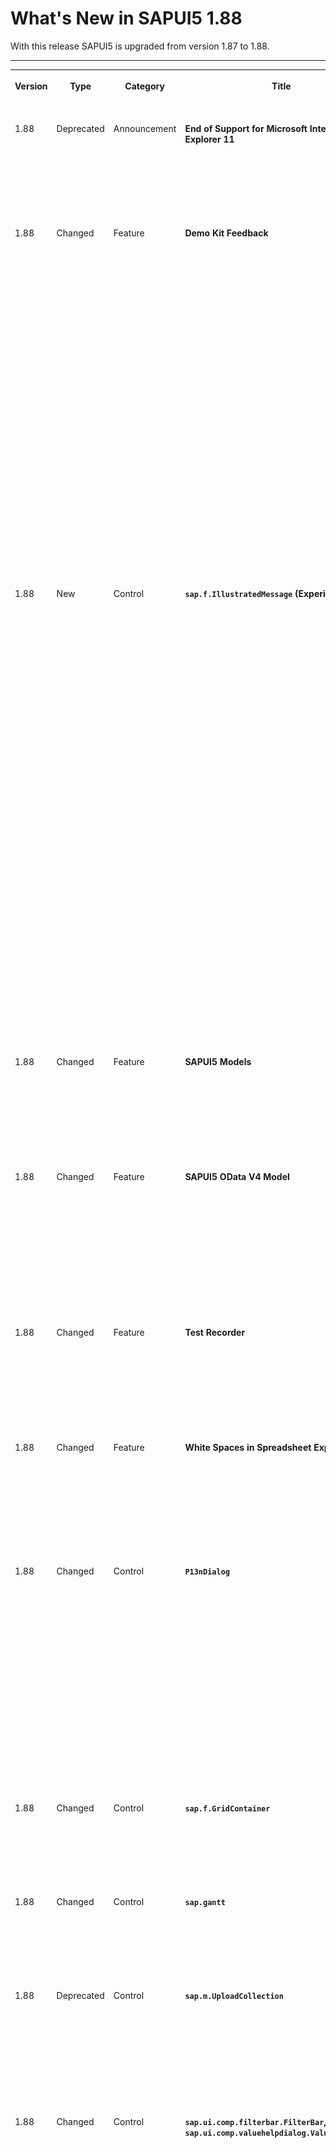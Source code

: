 <!-- loioe15a206e5463440eb1f49e8107c6f79c -->

# What's New in SAPUI5 1.88

With this release SAPUI5 is upgraded from version 1.87 to 1.88.



****


<table>
<tr>
<th valign="top">

Version

</th>
<th valign="top">

Type

</th>
<th valign="top">

Category

</th>
<th valign="top">

Title

</th>
<th valign="top">

Description

</th>
<th valign="top">

Action

</th>
<th valign="top">

Available as of

</th>
</tr>
<tr>
<td valign="top">

1.88 

</td>
<td valign="top">

Deprecated 

</td>
<td valign="top">

Announcement 

</td>
<td valign="top">

**End of Support for Microsoft Internet Explorer 11** 

</td>
<td valign="top">

**End of Support for Microsoft Internet Explorer 11**

Starting with version 1.88, SAPUI5 no longer supports Microsoft Internet Explorer 11. For more information, see [SAPUI5 Support Status for Microsoft Internet Explorer 11](../02_Read-Me-First/browser-and-platform-support-74b59ef.md#loio74b59efa0eef48988d3b716bd0ecc933__MS_IE).

<sub>Deprecated•Announcement•Info Only•1.88</sub>

</td>
<td valign="top">

Info Only

</td>
<td valign="top">

2021-03-25

</td>
</tr>
<tr>
<td valign="top">

1.88 

</td>
<td valign="top">

Changed 

</td>
<td valign="top">

Feature 

</td>
<td valign="top">

**Demo Kit Feedback** 

</td>
<td valign="top">

**Demo Kit Feedback**

Thank you all for using the Demo Kit feedback function! We have received many comments and suggestions about the different Demo Kit functionalities and we are considering all of them. Please continue providing your valuable feedback, and we will continue to implement it.

We have improved the following Demo Kit areas:

-   You can now choose to view the whole Demo Kit app in dark or light mode. We have added an *Appearance* setting in the *More Information* menu. If you choose Auto, the mode is based on your OS settings.

-   We have improved the readability of the *Known direct subclasses* popover in the *API Reference*. The subclasses are displayed in a list with only one item per row. It is now easier to browse through the numerous subclasses of base controls, such as `sap.ui.core.Control`.Check it out in the [API Reference](https://ui5.sap.com/#/api/sap.ui.core.Control).

-   You can now use the new [Ctrl\] + [Shift\] + [F\]  shortcut combination to directly enable the global search functionality and start typing without the need to select the search field.

-   We have improved the appearance of long API names, such as methods and aggregations, in the *API Reference* so that they are no longer truncated.


<sub>Changed•Feature•Info Only•1.88</sub>

</td>
<td valign="top">

Info Only 

</td>
<td valign="top">

2021-03-25

</td>
</tr>
<tr>
<td valign="top">

1.88 

</td>
<td valign="top">

New 

</td>
<td valign="top">

Control 

</td>
<td valign="top">

**`sap.f.IllustratedMessage` \(Experimental\)** 

</td>
<td valign="top">

**`sap.f.IllustratedMessage` \(Experimental\)**

Empty states are moments in the user experience where there’s no data to display. Success states are occasions to celebrate and reward a user’s special accomplishment or the completion of an important task. The new `IllustratedMessage` control is the recommended combination of a solution-oriented message, an engaging illustration, and conversational tone to better communicate empty or success states.

![](images/Illustrated_Message_WN_46b68bf.png)

For more information, see the [API Reference](https://ui5.sap.com/#/api/sap.f.IllustratedMessage) and the [Samples](https://ui5.sap.com/#/entity/sap.f.IllustratedMessage).

<sub>New•Control•Info Only•1.88</sub>

</td>
<td valign="top">

Info Only 

</td>
<td valign="top">

2021-03-25

</td>
</tr>
<tr>
<td valign="top">

1.88 

</td>
<td valign="top">

Changed 

</td>
<td valign="top">

Feature 

</td>
<td valign="top">

**SAPUI5 Models** 

</td>
<td valign="top">

**SAPUI5 Models**

The new version of SAPUI5 introduces a new `sap.ui.model.Binding#getResolvedPath` method, which provides the resolved path for a binding's path and context. The method can be used with all bindings. For more information, see the [API Reference](https://ui5.sap.com/#/api/sap.ui.model.Binding/methods/getResolvedPath).

<sub>Changed•Feature•Info Only•1.88</sub>

</td>
<td valign="top">

Info Only 

</td>
<td valign="top">

2021-03-25

</td>
</tr>
<tr>
<td valign="top">

1.88 

</td>
<td valign="top">

Changed 

</td>
<td valign="top">

Feature 

</td>
<td valign="top">

**SAPUI5 OData V4 Model** 

</td>
<td valign="top">

**SAPUI5 OData V4 Model**

If you use a list binding for an OData V4 model and have specified a list of groupable properties in the `groupLevels` array of the `$$aggregation` list binding parameter, you can now use the `sap.ui.model.odata.v4.ODataListBinding#getDownloadUrl` method to obtain the URL for the leaf level data.

For more information, see [OData V4 Model](../04_Essentials/odata-v4-model-5de13cf.md), the [API Reference](https://ui5.sap.com/#/api/sap.ui.model.odata.v4), and the [Samples](https://ui5.sap.com/#/entity/sap.ui.model.odata.v4.ODataModel).

<sub>Changed•Feature•Info Only•1.88</sub>

</td>
<td valign="top">

Info Only 

</td>
<td valign="top">

2021-03-25

</td>
</tr>
<tr>
<td valign="top">

1.88 

</td>
<td valign="top">

Changed 

</td>
<td valign="top">

Feature 

</td>
<td valign="top">

**Test Recorder** 

</td>
<td valign="top">

**Test Recorder**

We've introduced the option to generate code snippets with assertions. Assertions verify that the selected property will have exactly the same value during the test as it does at the moment of recording. For more information, see [Test Recorder](../04_Essentials/test-recorder-2535ef9.md).

<sub>Changed•Feature•Info Only•1.88</sub>

</td>
<td valign="top">

Info Only 

</td>
<td valign="top">

2021-03-25

</td>
</tr>
<tr>
<td valign="top">

1.88 

</td>
<td valign="top">

Changed 

</td>
<td valign="top">

Feature 

</td>
<td valign="top">

**White Spaces in Spreadsheet Export** 

</td>
<td valign="top">

**White Spaces in Spreadsheet Export**

Leading and trailing white spaces are now also taken into account during the spreadsheet export and are shown in the generated spreadsheet.

For more information, see [Spreadsheet Export](../04_Essentials/spreadsheet-export-2691788.md), the [API Reference](https://ui5.sap.com/#/api/sap.ui.export.Spreadsheet/overview), and the [Samples](https://ui5.sap.com/#/entity/sap.ui.export.Spreadsheet).

<sub>Changed•Feature•Info Only•1.88</sub>

</td>
<td valign="top">

Info Only 

</td>
<td valign="top">

2021-03-25

</td>
</tr>
<tr>
<td valign="top">

1.88 

</td>
<td valign="top">

Changed 

</td>
<td valign="top">

Control 

</td>
<td valign="top">

**`P13nDialog`** 

</td>
<td valign="top">

**`P13nDialog`**

We've visually modified the filter tab of the table personalization dialog, or `P13nDialog`, to align it with the latest changes in the `ValueHelpDialog` *Define Conditions* tab. In the new design, the *Include* and *Exclude* operations are displayed in the same dropdown as group headers. The type of dropdown has been changed from `sap.m.Select` to `sap.m.ComboBox` since `sap.m.Select` doesn't have group headers. For more information, see the [Sample](https://ui5.sap.com/#/entity/sap.ui.comp.smartfilterbar.SmartFilterBar/sample/sap.ui.comp.sample.smartfilterbar.example1).

> ### Note:  
> If you have tests that depend on the presence of the exclude operations dropdown or the `sap.m.Select` control, you must adapt them accordingly.

<sub>Changed•Control•Info Only•1.88</sub>

</td>
<td valign="top">

Info Only 

</td>
<td valign="top">

2021-03-25

</td>
</tr>
<tr>
<td valign="top">

1.88 

</td>
<td valign="top">

Changed 

</td>
<td valign="top">

Control 

</td>
<td valign="top">

**`sap.f.GridContainer`** 

</td>
<td valign="top">

**`sap.f.GridContainer`**

We have added a new `columnsChange` event, fired when the count of grid columns changes. For more information, see the [API Reference](https://ui5.sap.com/#/api/sap.f.GridContainer) and the [Sample](https://ui5.sap.com/#/entity/sap.f.GridContainer/sample/sap.f.sample.GridContainer).

<sub>Changed•Control•Info Only•1.88</sub>

</td>
<td valign="top">

Info Only 

</td>
<td valign="top">

2021-03-25

</td>
</tr>
<tr>
<td valign="top">

1.88 

</td>
<td valign="top">

Changed 

</td>
<td valign="top">

Control 

</td>
<td valign="top">

**`sap.gantt`** 

</td>
<td valign="top">

**`sap.gantt`**

We have improved the usability of the Gantt chart with the large interval/label always visible on the time axis. For more information, see the [API Reference](https://ui5.sap.com/#/api/sap.gantt.misc.AxisTime) and the [Sample](https://ui5.sap.com/#/entity/sap.gantt.simple.GanttChartWithTable).

<sub>Changed•Control•Info Only•1.88</sub>

</td>
<td valign="top">

Info Only 

</td>
<td valign="top">

2021-03-25

</td>
</tr>
<tr>
<td valign="top">

1.88 

</td>
<td valign="top">

Deprecated 

</td>
<td valign="top">

Control 

</td>
<td valign="top">

**`sap.m.UploadCollection`** 

</td>
<td valign="top">

**`sap.m.UploadCollection`**

As of version 1.88, the `UploadCollection` control is deprecated. You can use the `UploadSet` \(`sap.m.upload.UploadSet`\) control that has better handling of headers and requests, unified behavior of instant and deferred uploads, as well as improved progress indication. For more information, see the [API Reference](https://ui5.sap.com/#/api/sap.m.upload.UploadSet).

<sub>Deprecated•Control•Info Only•1.88</sub>

</td>
<td valign="top">

Info Only 

</td>
<td valign="top">

2021-03-25

</td>
</tr>
<tr>
<td valign="top">

1.88 

</td>
<td valign="top">

Changed 

</td>
<td valign="top">

Control 

</td>
<td valign="top">

**`sap.ui.comp.filterbar.FilterBar`, `sap.ui.comp.valuehelpdialog.ValueHelpDialog`** 

</td>
<td valign="top">

**`sap.ui.comp.filterbar.FilterBar`, `sap.ui.comp.valuehelpdialog.ValueHelpDialog`**

We have introduced several small visual changes:

-   To comply with the design guidelines, the *Go* button of the `FilterBar` now comes before *Show Filter Bar*/*Hide Filter Bar* in the header toolbar.

-   In the `ValueHelpDialog` with a filter bar, if there are more than 8 filters, clicking on the *Show Filters* button now displays only 7 filters and a *Show All Filters* button. To see all filters, you need to click *Show All Filters*. There is no option to hide all filters. If you close and reopen the `ValueHelpDialog`, you will again see 7 filters.

-   On a mobile device, when `ValueHelpDialog` has only the *Define Conditions* tab or only the *Search and Select* tab, the tab now opens directly. We have removed the intermediate step where you had to click on a list that opened the *Define Conditions* and *Search and Select* dialogs.

For more information, see the [Samples](https://ui5.sap.com/#/entity/sap.ui.comp.valuehelpdialog.ValueHelpDialog).

> ### Note:  
> If you have OPA tests that depend on the previous states of these controls, you must adapt the tests accordingly.

<sub>Changed•Control•Info Only•1.88</sub>

</td>
<td valign="top">

Info Only 

</td>
<td valign="top">

2021-03-25

</td>
</tr>
<tr>
<td valign="top">

1.88 

</td>
<td valign="top">

Changed 

</td>
<td valign="top">

Control 

</td>
<td valign="top">

**`sap.ui.comp.smartfield.SmartField`, `sap.ui.comp.smartfilterbar.SmartFilterBar`** 

</td>
<td valign="top">

**`sap.ui.comp.smartfield.SmartField`, `sap.ui.comp.smartfilterbar.SmartFilterBar`**

We've introduced the highlighting of search suggestions of the `SmartField` and `SmartFilterBar` based on the `TypeAhead` functionality. This feature makes it easier to find the desired value in the suggestions. For more information, see the [SmartField Sample](https://ui5.sap.com/#/entity/sap.ui.comp.smartfield.SmartField/sample/sap.ui.comp.sample.smartfield.TextInEditModeSource) and the [SmartFilterBar Sample](https://ui5.sap.com/#/entity/sap.ui.comp.smartfilterbar.SmartFilterBar/sample/sap.ui.comp.sample.smartfilterbar.example1).

<sub>Changed•Control•Info Only•1.88</sub>

</td>
<td valign="top">

Info Only 

</td>
<td valign="top">

2021-03-25

</td>
</tr>
<tr>
<td valign="top">

1.88 

</td>
<td valign="top">

Changed 

</td>
<td valign="top">

Control 

</td>
<td valign="top">

**`sap.ui.comp.smartfield.SmartField`** 

</td>
<td valign="top">

**`sap.ui.comp.smartfield.SmartField`**

We've introduced a new property, `fixedValueListValidationEnabled`, to turn off the handling of incorrect values in the `ComboBox` feature. The default value of the property is `false`. If it’s set to `true`, a standard validation for `sap.m.ComboBox` is performed. For more information, see the [API Reference](https://ui5.sap.com/#/api/sap.ui.comp.smartfield.SmartField).

<sub>Changed•Control•Info Only•1.88</sub>

</td>
<td valign="top">

Info Only 

</td>
<td valign="top">

2021-03-25

</td>
</tr>
<tr>
<td valign="top">

1.88 

</td>
<td valign="top">

Changed 

</td>
<td valign="top">

Control 

</td>
<td valign="top">

**`sap.ui.comp.smartform.SmartForm`** 

</td>
<td valign="top">

**`sap.ui.comp.smartform.SmartForm`**

We've introduced a new control called `SemanticGroupElement` to handle the logic of semantically connected fields in the `SmartForm`. In `edit` mode, semantically connected fields are rendered as input fields with delimiters in between. In `display` mode, they behave as a single text. Note that this functionality is restricted only to string fields. It's not applicable to URLs, or the `ObjectStatus` or `ObjectIdentifier` controls.

The maximum number of fields that can be separated by a delimiter is three. The default delimiter is "/". In the `SmartForm`, you can use both `SemanticGroupElement` and `GroupElement` in one and the same Group or separated in different Groups.

For more information, see the [API Reference](https://ui5.sap.com/#/api/sap.ui.comp.smartform.SemanticGroupElement).

<sub>Changed•Control•Info Only•1.88</sub>

</td>
<td valign="top">

Info Only 

</td>
<td valign="top">

2021-03-25

</td>
</tr>
<tr>
<td valign="top">

1.88 

</td>
<td valign="top">

Changed 

</td>
<td valign="top">

Control 

</td>
<td valign="top">

**`sap.ui.comp.smarttable.SmartTable`** 

</td>
<td valign="top">

**`sap.ui.comp.smarttable.SmartTable`**

We have improved the usability and accessibility of column resizing for the responsive table. For example, we have added resize handles and keyboard shortcuts in the table. For more information, see the [API Reference](https://ui5.sap.com/#/api/sap.ui.comp.smarttable.SmartTable%23methods/getEnableAutoColumnWidth) and the [Sample](https://ui5.sap.com/#/entity/sap.ui.comp.smarttable.SmartTable/sample/sap.ui.comp.sample.smarttable.mtable).

![](images/WN188_Resizing_c879acc.png)

<sub>Changed•Control•Info Only•1.88</sub>

</td>
<td valign="top">

Info Only 

</td>
<td valign="top">

2021-03-25

</td>
</tr>
<tr>
<td valign="top">

1.88 

</td>
<td valign="top">

Changed 

</td>
<td valign="top">

Control 

</td>
<td valign="top">

**`sap.ui.integration.widgets.Card`** 

</td>
<td valign="top">

**`sap.ui.integration.widgets.Card`**

-   To improve the loading performance of Integration cards, we have added a new `Auto` value to the `dataMode` \(experimental\) property. It sets the card to start the manifest processing only when the card is in the viewport. For more information, see the [Sample](https://ui5.sap.com/#/entity/sap.ui.integration.widgets.Card/sample/sap.ui.integration.sample.LazyLoading) and the [Integrate](https://ui5.sap.com/test-resources/sap/ui/integration/demokit/cardExplorer/webapp/index.html#/integrate/api) section in the Card Explorer.
-   In Calendar card, using the new `actions` \(experimental\) property, you can now define an action for each calendar item. A possible use case is when you want to provide a link for an online event or application. For more information, see the [Sample](https://ui5.sap.com/test-resources/sap/ui/integration/demokit/cardExplorer/webapp/index.html#/explore/calendar/calendar) and the [Calendar Card](https://ui5.sap.com/test-resources/sap/ui/integration/demokit/cardExplorer/webapp/index.html#/learn/types/calendar) section in the Card Explorer.

-   Actions can now also be used as column entries in the Table card and as group entries in the Object card. For more information, see the [Table Card](https://ui5.sap.com/test-resources/sap/ui/integration/demokit/cardExplorer/webapp/index.html#/learn/types/table) and the [Object Card](https://ui5.sap.com/test-resources/sap/ui/integration/demokit/cardExplorer/webapp/index.html#/learn/types/object) sections in the Card Explorer


<sub>Changed•Control•Info Only•1.88</sub>

</td>
<td valign="top">

Info Only 

</td>
<td valign="top">

2021-03-25

</td>
</tr>
<tr>
<td valign="top">

1.88 

</td>
<td valign="top">

Changed 

</td>
<td valign="top">

Control 

</td>
<td valign="top">

**`sap.ui.unified.Currency`** 

</td>
<td valign="top">

**`sap.ui.unified.Currency`**

As an app developer you can now define custom currency names with a length of up to 5 symbols and values with a larger number of digits after the decimal point. If not explicitly set, the default maximal precision is decided based on the number of digits after the decimal point. For more information, see the [Sample](https://ui5.sap.com/#/entity/sap.ui.unified.Currency/sample/sap.ui.unified.sample.Currency).

<sub>Changed•Control•Info Only•1.88</sub>

</td>
<td valign="top">

Info Only 

</td>
<td valign="top">

2021-03-25

</td>
</tr>
<tr>
<td valign="top">

1.88 

</td>
<td valign="top">

Changed 

</td>
<td valign="top">

SAP Fiori Elements 

</td>
<td valign="top">

**SAP Fiori elements for OData V2 and SAP Fiori elements for OData V4** 

</td>
<td valign="top">

**SAP Fiori elements for OData V2 and SAP Fiori elements for OData V4**

The following changes and new features are available for SAP Fiori elements for OData V2 and SAP Fiori elements for OData V4:

-   End users now get the sort and filter options in the column header of columns annotated with `UI.DataFieldForAnnotation` in grid, analytical, and tree tables.
-   Application developers can customize the width of columns defined in the line items of a list report and object page using the UI annotation `com.sap.vocabularies.HTML5.v1.CssDefaults`. For more information, see [Setting the Default Column Width](../06_SAP_Fiori_Elements/setting-the-default-column-width-a765253.md).

<sub>Changed•SAP Fiori Elements•Info Only•1.88</sub>

</td>
<td valign="top">

Info Only 

</td>
<td valign="top">

2021-03-25

</td>
</tr>
<tr>
<td valign="top">

1.88 

</td>
<td valign="top">

Changed 

</td>
<td valign="top">

SAP Fiori Elements 

</td>
<td valign="top">

**SAP Fiori elements for OData V2** 

</td>
<td valign="top">

**SAP Fiori elements for OData V2**

The following changes and new features are available for SAP Fiori elements for OData V2:

-   Application developers can now add two tables in a subsection of an object page. The tables in the subsection adjust their respective widths depending on the available screen size. For more information, see [Adding Two Tables in a Subsection](../06_SAP_Fiori_Elements/adding-two-tables-in-a-subsection-17564c2.md).
-   Overview pages now support horizontal bar charts. For more information, see [Bar Chart Card](../06_SAP_Fiori_Elements/bar-chart-card-95f6aeb.md).
-   Analytical list pages now provide visual indication of the item that is shown on the object page.

<sub>Changed•SAP Fiori Elements•Info Only•1.88</sub>

</td>
<td valign="top">

Info Only 

</td>
<td valign="top">

2021-03-25

</td>
</tr>
<tr>
<td valign="top">

1.88 

</td>
<td valign="top">

Changed 

</td>
<td valign="top">

SAP Fiori Elements 

</td>
<td valign="top">

**SAP Fiori elements for OData V4** 

</td>
<td valign="top">

**SAP Fiori elements for OData V4**

The following changes and new features are available for SAP Fiori elements for OData V4:

-   Application developers can now use side effects in the list report to refresh multiple lists from different entity sets. For more information, see [Side Effects](../06_SAP_Fiori_Elements/side-effects-18b17bd.md) and [Side Effect Annotations: Examples](../06_SAP_Fiori_Elements/side-effect-annotations-examples-61cf21d.md).
-   Application developers can now add a custom filter field, based on a field defined on the client side whose values depend on entity properties from the OData service. For more information, see [Adding Custom Fields to the Filter Bar](../06_SAP_Fiori_Elements/adding-custom-fields-to-the-filter-bar-5fb9f57.md).
-   Application developers can now use multiple value help dialogs. For more information, see [Field Help](../06_SAP_Fiori_Elements/field-help-a5608ea.md).
-   Charts are now also supported for entity sets based on custom aggregations in the back end. For more information, see [Configuring Charts](../06_SAP_Fiori_Elements/configuring-charts-653ed0f.md).
-   Listing actions \(custom actions from the manifest and actions from annotations\) as menu buttons is now also possible for form actions. For more information, see [Actions](../06_SAP_Fiori_Elements/actions-cbf16c5.md).
-   Application developers can now define their own field length for multi-line text fields. For more information, see [Different Representations of a Field](../06_SAP_Fiori_Elements/different-representations-of-a-field-c18ada4.md).

<sub>Changed•SAP Fiori Elements•Info Only•1.88</sub>

</td>
<td valign="top">

Info Only 

</td>
<td valign="top">

2021-03-25

</td>
</tr>
</table>

**Related Information**  


[What's New in SAPUI5 1.118](what-s-new-in-sapui5-1-118-3eecbde.md "With this release SAPUI5 is upgraded from version 1.117 to 1.118.")

[What's New in SAPUI5 1.117](what-s-new-in-sapui5-1-117-029d3b4.md "With this release SAPUI5 is upgraded from version 1.116 to 1.117.")

[What's New in SAPUI5 1.116](what-s-new-in-sapui5-1-116-ebd6f34.md "With this release SAPUI5 is upgraded from version 1.115 to 1.116.")

[What's New in SAPUI5 1.115](what-s-new-in-sapui5-1-115-409fde8.md "With this release SAPUI5 is upgraded from version 1.114 to 1.115.")

[What's New in SAPUI5 1.114](what-s-new-in-sapui5-1-114-890fce1.md "With this release SAPUI5 is upgraded from version 1.113 to 1.114.")

[What's New in SAPUI5 1.113](what-s-new-in-sapui5-1-113-a9553fe.md "With this release SAPUI5 is upgraded from version 1.112 to 1.113.")

[What's New in SAPUI5 1.112](what-s-new-in-sapui5-1-112-34afc69.md "With this release SAPUI5 is upgraded from version 1.111 to 1.112.")

[What's New in SAPUI5 1.111](what-s-new-in-sapui5-1-111-7a67837.md "With this release SAPUI5 is upgraded from version 1.110 to 1.111.")

[What's New in SAPUI5 1.110](what-s-new-in-sapui5-1-110-71a855c.md "With this release SAPUI5 is upgraded from version 1.109 to 1.110.")

[What's New in SAPUI5 1.109](what-s-new-in-sapui5-1-109-3264bd2.md "With this release SAPUI5 is upgraded from version 1.108 to 1.109.")

[What's New in SAPUI5 1.108](what-s-new-in-sapui5-1-108-66e33f0.md "With this release SAPUI5 is upgraded from version 1.107 to 1.108.")

[What's New in SAPUI5 1.107](what-s-new-in-sapui5-1-107-d4ff916.md "With this release SAPUI5 is upgraded from version 1.106 to 1.107.")

[What's New in SAPUI5 1.106](what-s-new-in-sapui5-1-106-5b497b0.md "With this release SAPUI5 is upgraded from version 1.105 to 1.106.")

[What's New in SAPUI5 1.105](what-s-new-in-sapui5-1-105-4d6c00e.md "With this release SAPUI5 is upgraded from version 1.104 to 1.105.")

[What's New in SAPUI5 1.104](what-s-new-in-sapui5-1-104-69e567c.md "With this release SAPUI5 is upgraded from version 1.103 to 1.104.")

[What's New in SAPUI5 1.103](what-s-new-in-sapui5-1-103-0e98c76.md "With this release SAPUI5 is upgraded from version 1.102 to 1.103.")

[What's New in SAPUI5 1.102](what-s-new-in-sapui5-1-102-f038c99.md "With this release SAPUI5 is upgraded from version 1.101 to 1.102.")

[What's New in SAPUI5 1.101](what-s-new-in-sapui5-1-101-7733b00.md "With this release SAPUI5 is upgraded from version 1.100 to 1.101.")

[What's New in SAPUI5 1.100](what-s-new-in-sapui5-1-100-27dec1d.md "With this release SAPUI5 is upgraded from version 1.99 to 1.100.")

[What's New in SAPUI5 1.99](what-s-new-in-sapui5-1-99-4f35848.md "With this release SAPUI5 is upgraded from version 1.98 to 1.99.")

[What's New in SAPUI5 1.98](what-s-new-in-sapui5-1-98-d9f16f2.md "With this release SAPUI5 is upgraded from version 1.97 to 1.98.")

[What's New in SAPUI5 1.97](what-s-new-in-sapui5-1-97-fa0e282.md "With this release SAPUI5 is upgraded from version 1.96 to 1.97.")

[What's New in SAPUI5 1.96](what-s-new-in-sapui5-1-96-7a9269f.md "With this release SAPUI5 is upgraded from version 1.95 to 1.96.")

[What's New in SAPUI5 1.95](what-s-new-in-sapui5-1-95-a1aea67.md "With this release SAPUI5 is upgraded from version 1.94 to 1.95.")

[What's New in SAPUI5 1.94](what-s-new-in-sapui5-1-94-c40f1e6.md "With this release SAPUI5 is upgraded from version 1.93 to 1.94.")

[What's New in SAPUI5 1.93](what-s-new-in-sapui5-1-93-f273340.md "With this release SAPUI5 is upgraded from version 1.92 to 1.93.")

[What's New in SAPUI5 1.92](what-s-new-in-sapui5-1-92-1ef345d.md "With this release SAPUI5 is upgraded from version 1.91 to 1.92.")

[What's New in SAPUI5 1.91](what-s-new-in-sapui5-1-91-0a2bd79.md "With this release SAPUI5 is upgraded from version 1.90 to 1.91.")

[What's New in SAPUI5 1.90](what-s-new-in-sapui5-1-90-91c10c2.md "With this release SAPUI5 is upgraded from version 1.89 to 1.90.")

[What's New in SAPUI5 1.89](what-s-new-in-sapui5-1-89-e56cddc.md "With this release SAPUI5 is upgraded from version 1.88 to 1.89.")

[What's New in SAPUI5 1.87](what-s-new-in-sapui5-1-87-b506da7.md "With this release SAPUI5 is upgraded from version 1.86 to 1.87.")

[What's New in SAPUI5 1.86](what-s-new-in-sapui5-1-86-4c1c959.md "With this release SAPUI5 is upgraded from version 1.85 to 1.86.")

[What's New in SAPUI5 1.85](what-s-new-in-sapui5-1-85-1d18eb5.md "With this release SAPUI5 is upgraded from version 1.84 to 1.85.")

[What's New in SAPUI5 1.84](what-s-new-in-sapui5-1-84-dc76640.md "With this release SAPUI5 is upgraded from version 1.82 to 1.84.")

[What's New in SAPUI5 1.82](what-s-new-in-sapui5-1-82-3a8dd13.md "With this release SAPUI5 is upgraded from version 1.81 to 1.82.")

[What's New in SAPUI5 1.81](what-s-new-in-sapui5-1-81-f5e2a21.md "With this release SAPUI5 is upgraded from version 1.80 to 1.81.")

[What's New in SAPUI5 1.80](what-s-new-in-sapui5-1-80-8cee506.md "With this release SAPUI5 is upgraded from version 1.79 to 1.80.")

[What's New in SAPUI5 1.79](what-s-new-in-sapui5-1-79-99c4cdc.md "With this release SAPUI5 is upgraded from version 1.78 to 1.79.")

[What's New in SAPUI5 1.78](what-s-new-in-sapui5-1-78-f09b63e.md "With this release SAPUI5 is upgraded from version 1.77 to 1.78.")

[What's New in SAPUI5 1.77](what-s-new-in-sapui5-1-77-c46b439.md "With this release SAPUI5 is upgraded from version 1.76 to 1.77.")

[What's New in SAPUI5 1.76](what-s-new-in-sapui5-1-76-aad03b5.md "With this release SAPUI5 is upgraded from version 1.75 to 1.76.")

[What's New in SAPUI5 1.75](what-s-new-in-sapui5-1-75-5cbb62d.md "With this release SAPUI5 is upgraded from version 1.74 to 1.75.")

[What's New in SAPUI5 1.74](what-s-new-in-sapui5-1-74-c22208a.md "With this release SAPUI5 is upgraded from version 1.73 to 1.74.")

[What's New in SAPUI5 1.73](what-s-new-in-sapui5-1-73-231dd13.md "With this release SAPUI5 is upgraded from version 1.72 to 1.73.")

[What's New in SAPUI5 1.72](what-s-new-in-sapui5-1-72-521cad9.md "With this release SAPUI5 is upgraded from version 1.71 to 1.72.")

[What's New in SAPUI5 1.71](what-s-new-in-sapui5-1-71-a93a6a3.md "With this release SAPUI5 is upgraded from version 1.70 to 1.71.")

[What's New in SAPUI5 1.70](what-s-new-in-sapui5-1-70-f073d69.md "With this release SAPUI5 is upgraded from version 1.69 to 1.70.")

[What's New in SAPUI5 1.69](what-s-new-in-sapui5-1-69-89a18bd.md "With this release SAPUI5 is upgraded from version 1.68 to 1.69.")

[What's New in SAPUI5 1.68](what-s-new-in-sapui5-1-68-f94bf93.md "With this release SAPUI5 is upgraded from version 1.67 to 1.68.")

[What's New in SAPUI5 1.67](what-s-new-in-sapui5-1-67-a6b1472.md "With this release SAPUI5 is upgraded from version 1.66 to 1.67.")

[What's New in SAPUI5 1.66](what-s-new-in-sapui5-1-66-c9896e9.md "With this release SAPUI5 is upgraded from version 1.65 to 1.66.")

[What's New in SAPUI5 1.65](what-s-new-in-sapui5-1-65-0f5acfd.md "With this release SAPUI5 is upgraded from version 1.64 to 1.65.")

[What's New in SAPUI5 1.64](what-s-new-in-sapui5-1-64-0e30822.md "With this release SAPUI5 is upgraded from version 1.63 to 1.64.")

[What's New in SAPUI5 1.63](what-s-new-in-sapui5-1-63-e8d9da7.md "With this release SAPUI5 is upgraded from version 1.62 to 1.63.")

[What's New in SAPUI5 1.62](what-s-new-in-sapui5-1-62-771f4d5.md "With this release SAPUI5 is upgraded from version 1.61 to 1.62.")

[What's New in SAPUI5 1.61](what-s-new-in-sapui5-1-61-d991552.md "With this release SAPUI5 is upgraded from version 1.60 to 1.61.")

[What's New in SAPUI5 1.60](what-s-new-in-sapui5-1-60-5a0e1f7.md "With this release SAPUI5 is upgraded from version 1.58 to 1.60.")

[What's New in SAPUI5 1.58](what-s-new-in-sapui5-1-58-7c927aa.md "With this release SAPUI5 is upgraded from version 1.56 to 1.58.")

[What's New in SAPUI5 1.56](what-s-new-in-sapui5-1-56-108b7fd.md "With this release SAPUI5 is upgraded from version 1.54 to 1.56.")

[What's New in SAPUI5 1.54](what-s-new-in-sapui5-1-54-c838330.md "With this release SAPUI5 is upgraded from version 1.52 to 1.54.")

[What's New in SAPUI5 1.52](what-s-new-in-sapui5-1-52-849e1b6.md "With this release SAPUI5 is upgraded from version 1.50 to 1.52.")

[What's New in SAPUI5 1.50](what-s-new-in-sapui5-1-50-759e9f3.md "With this release SAPUI5 is upgraded from version 1.48 to 1.50.")

[What's New in SAPUI5 1.48](what-s-new-in-sapui5-1-48-fa1efac.md "With this release SAPUI5 is upgraded from version 1.46 to 1.48.")

[What's New in SAPUI5 1.46](what-s-new-in-sapui5-1-46-6307539.md "With this release SAPUI5 is upgraded from version 1.44 to 1.46.")

[What's New in SAPUI5 1.44](what-s-new-in-sapui5-1-44-a0cb7a0.md "With this release SAPUI5 is upgraded from version 1.42 to 1.44.")

[What's New in SAPUI5 1.42](what-s-new-in-sapui5-1-42-468b05d.md "With this release SAPUI5 is upgraded from version 1.40 to 1.42.")

[What's New in SAPUI5 1.40](what-s-new-in-sapui5-1-40-fbab50e.md "With this release SAPUI5 is upgraded from version 1.38 to 1.40.")

[What's New in SAPUI5 1.38](what-s-new-in-sapui5-1-38-f218918.md "With this release SAPUI5 is upgraded from version 1.36 to 1.38.")

